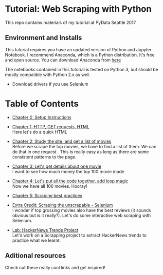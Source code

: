 # Tutorial: Web Scraping with Python

This repo contains materials of my tutorial at PyData Seattle 2017


## Environment and Installs

This tutorial requires you have an updated version of Python and Jupyter Notebook. I recommend Anaconda, which is a Python distribution. It's free and open source. You can download Anaconda from [here](https://www.continuum.io/downloads)

The notebooks contained in this tutorial is tested on Python 3, but should be mostly compatible with Python 2.x as well.

* Download drivers if you use Selenium

# Table of Contents

* [Chapter 0: Setup Instructions](notebooks/00.Check-Environment.ipynb)

* [Chapter 1: HTTP, GET requests, HTML](notebooks/01.HTML-Refresher.ipynb)   
  Here let's do a quick HTML

* [Chapter 2: Study the site, and get a list of movies](notebooks/02.Parse-HTML-with-BeautifulSoup-Top-Movies.ipynb)  
  Before we scrape the top movies, we have to find a list of them. We can do that in one request . This is really easy as long as there are some consistent patterns to the page.

* [Chapter 3: Let's get details about one movie](notebooks/03.BeautifulSoup-with-all-the-Details.ipynb)  
  I want to see how much money the top 100 movie made

* [Chapter 4: Let's put all the code together, add loop magic](notebooks/04.Putting-it-all-together-Scraping-all-relevant-movies.ipynb)  
  Now we have all 100 movies. Hooray!

* [Chapter 5: Scraping best practices](notebooks/05.Web-Scraping-Best-Practices.ipynb)

* [Extra Credit: Scraping the unscrapable - Selenium]()   
  I wonder if top grossing movies also have the best reviews (it sounds obvious but is it really?). Let's do some interactive web scraping with Selenium.

* [Lab: HackerNews Trends Project](notebooks/Lab-Scrape-HackerNews.ipynb)  
  Let's work on a Scrapping project to extract HackerNews trends to practice what we learnt.


## Aditional resources

Check out these really cool links and get inspired!


